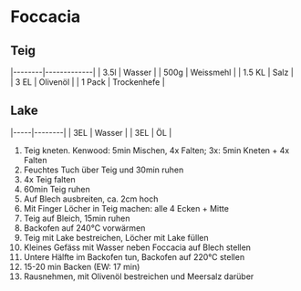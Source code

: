 # Foccacia

## Teig
|--------|-------------|
| 3.5l   | Wasser      |
| 500g   | Weissmehl   |
| 1.5 KL | Salz        |
| 3 EL   | Olivenöl    |
| 1 Pack | Trockenhefe |

## Lake
|-----|--------|
| 3EL | Wasser |
| 3EL | ÖL     |

1. Teig kneten. Kenwood: 5min Mischen, 4x Falten; 3x: 5min Kneten + 4x Falten
2. Feuchtes Tuch über Teig und 30min ruhen
3. 4x Teig falten
4. 60min Teig ruhen
5. Auf Blech ausbreiten, ca. 2cm hoch
6. Mit Finger Löcher in Teig machen: alle 4 Ecken + Mitte
7. Teig auf Bleich, 15min ruhen
8. Backofen auf 240°C vorwärmen
9. Teig mit Lake bestreichen, Löcher mit Lake füllen
10. Kleines Gefäss mit Wasser neben Foccacia auf Blech stellen
11. Untere Hälfte im Backofen tun, Backofen auf 220°C stellen
12. 15-20 min Backen (EW: 17 min)
13. Rausnehmen, mit Olivenöl bestreichen und Meersalz darüber
